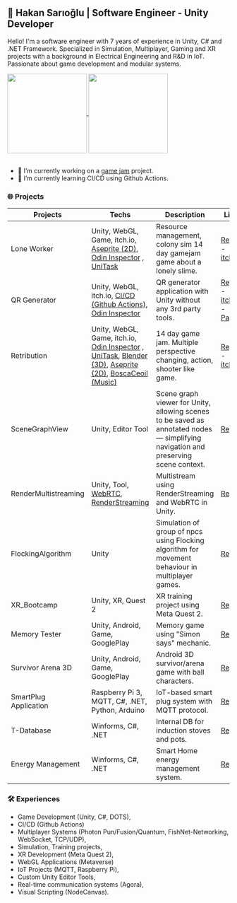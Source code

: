 ## 💪 Hakan Sarıoğlu  | Software Engineer - Unity Developer 

Hello!  I'm a software engineer with 7 years of experience in Unity, C# and .NET Framework. Specialized in Simulation, Multiplayer, Gaming and XR projects with a background in Electrical Engineering and R&D in IoT. Passionate about game development and modular systems.

<a href="https://github.com/hakansa00219/github-readme-stats">
  <img height=180 align="center" width="auto" src="https://github-readme-stats-git-main-hakansa00219s-projects.vercel.app/api?username=hakansa00219&theme=midnight-purple&card_width=320&cache_seconds=7200&show_icons=true&hide=contribs,issues" />
</a>
<a href="https://github.com/hakansa00219/github-readme-stats">
  <img height=180 align="center" src="https://github-readme-stats-git-main-hakansa00219s-projects.vercel.app/api/top-langs?username=hakansa00219&theme=midnight-purple&layout=compact&langs_count=8&card_width=320&cache_seconds=7200" />
</a>
<br><br>

- 🔭 I’m currently working on a [game jam](https://github.com/hakansa00219/LoneWorker) project.                                     
- 🌱 I’m currently learning CI/CD using Github Actions.


### 🌐 Projects

| Projects                  | Techs          | Description                             | Link        | Done |
|--------------------------|-----------------------|---------------------------------------|-------------|------------|
| Lone Worker        | Unity, WebGL, Game, itch.io,  [Aseprite (2D)](https://www.aseprite.org/), [Odin Inspector](https://odininspector.com/) , [UniTask](https://github.com/Cysharp/UniTask)   | Resource management, colony sim 14 day gamejam game about a lonely slime. | [Repo](https://github.com/hakansa00219/LoneWorker) - [itch.io](https://hsari.itch.io/lone-worker) | ✔️ |
| QR Generator         | Unity, WebGL, itch.io, [CI/CD (Github Actions)](https://github.com/hakansa00219/QRGenerator/actions), [Odin Inspector](https://odininspector.com/)  | QR generator application with Unity without any 3rd party tools. | [Repo](https://github.com/hakansa00219/QRGenerator) - [itch.io](https://hsari.itch.io/qr-generator) - [Pages](https://hakansa00219.github.io/QRGenerator)| ✔️ |
| Retribution        | Unity, WebGL, Game, itch.io, [Odin Inspector](https://odininspector.com/) , [UniTask](https://github.com/Cysharp/UniTask), [Blender (3D)](https://www.blender.org/), [Aseprite (2D)](https://www.aseprite.org/), [BoscaCeoil (Music)](https://boscaceoil.net/oldindex.html)   | 14 day game jam. Multiple perspective changing, action, shooter like game. | [Repo](https://github.com/hakansa00219/Retribution) - [itch.io](https://hsari.itch.io/retribution) | ✔️ |
| SceneGraphView  | Unity, Editor Tool | Scene graph viewer for Unity, allowing scenes to be saved as annotated nodes — simplifying navigation and preserving scene context. | [Repo](https://github.com/hakansa00219/SceneGraphView) | ✔️ |
| RenderMultistreaming  | Unity, Tool, [WebRTC](https://github.com/Unity-Technologies/com.unity.webrtc), [RenderStreaming](https://github.com/Unity-Technologies/UnityRenderStreaming) | Multistream using RenderStreaming and WebRTC in Unity. | [Repo](https://github.com/hakansa00219/RenderMultistreaming) | ✔️ |
| FlockingAlgorithm  | Unity | Simulation of group of npcs using Flocking algorithm for movement behaviour in multiplayer games. | [Repo](https://github.com/hakansa00219/FlockingAlgorithm) | ✔️(Prototype) |
| XR_Bootcamp  | Unity, XR, Quest 2| XR training project using Meta Quest 2. | [Repo](https://github.com/hakansa00219/XR_Bootcamp) | ✔️ |
| Memory Tester  | Unity, Android, Game, GooglePlay | Memory game using "Simon says" mechanic. | [Repo](https://github.com/hakansa00219/MemoryTester.git) | ✔️ |
| Survivor Arena 3D   | Unity, Android, Game, GooglePlay | Android 3D survivor/arena game with ball characters. | [Repo](https://github.com/hakansa00219/SurvivorArena3D.git) | ✔️ |
| SmartPlug Application  | Raspberry Pi 3, MQTT, C#, .NET, Python, Arduino | IoT-based smart plug system with MQTT protocol. | [Repo](https://github.com/hakansa00219/SmartPlug) | ✔️ |
| T-Database     | Winforms, C#, .NET   | Internal DB for induction stoves and pots. | [Repo](https://github.com/hakansa00219/T-Database) | ✔️ |
| Energy Management | Winforms, C#, .NET   | Smart Home energy management system. | [Repo](https://github.com/hakansa00219/Energy-Management) | ✔️ |


### 🛠️ Experiences
- Game Development (Unity, C#, DOTS),
- CI/CD (Github Actions)
- Multiplayer Systems (Photon Pun/Fusion/Quantum, FishNet-Networking, WebSocket, TCP/UDP),
- Simulation, Training projects,
- XR Development (Meta Quest 2),
- WebGL Applications (Metaverse)
- IoT Projects (MQTT, Raspberry Pi),
- Custom Unity Editor Tools,
- Real-time communication systems (Agora),
- Visual Scripting (NodeCanvas).
